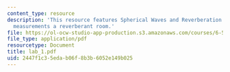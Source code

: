 ```yaml
---
content_type: resource
description: 'This resource features Spherical Waves and Reverberation: Sound pressure
  measurements a reverberant room.'
file: https://ol-ocw-studio-app-production.s3.amazonaws.com/courses/6-551j-acoustics-of-speech-and-hearing-fall-2004/2447f1c35edab06f8b3b6052e149b025_lab_1.pdf
file_type: application/pdf
resourcetype: Document
title: lab_1.pdf
uid: 2447f1c3-5eda-b06f-8b3b-6052e149b025
---
```

